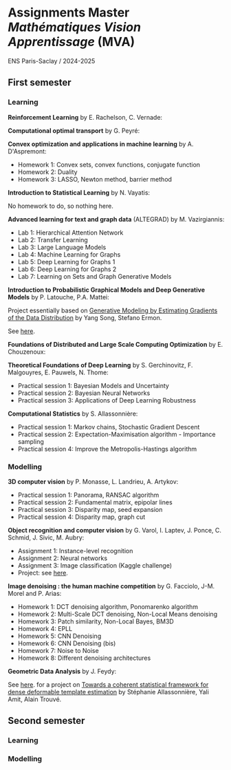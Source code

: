 # Assignments Master *Mathématiques Vision Apprentissage* (MVA)

ENS Paris-Saclay / 2024-2025

## First semester

### Learning

**Reinforcement Learning** by E. Rachelson, C. Vernade:

**Computational optimal transport** by G. Peyré:

**Convex optimization and applications in machine learning** by A. D'Aspremont:
* Homework 1: Convex sets, convex functions, conjugate function
* Homework 2: Duality
* Homework 3: LASSO, Newton method, barrier method

**Introduction to Statistical Learning** by N. Vayatis:

No homework to do, so nothing here.

**Advanced learning for text and graph data** (ALTEGRAD) by  M. Vazirgiannis:
* Lab 1: Hierarchical Attention Network
* Lab 2: Transfer Learning
* Lab 3: Large Language Models
* Lab 4: Machine Learning for Graphs
* Lab 5: Deep Learning for Graphs 1
* Lab 6: Deep Learning for Graphs 2
* Lab 7:  Learning on Sets and Graph Generative Models

**Introduction to Probabilistic Graphical Models and Deep Generative Models** by P. Latouche, P.A. Mattei:

Project essentially based on [Generative Modeling by Estimating Gradients of the Data Distribution](https://arxiv.org/abs/1907.05600) by Yang Song, Stefano Ermon.

See [here](https://github.com/lucas-versini/Denoising-score-matching-for-diffusion-models/tree/main).

**Foundations of Distributed and Large Scale Computing Optimization** by E. Chouzenoux:

**Theoretical Foundations of Deep Learning** by S. Gerchinovitz, F. Malgouyres, E. Pauwels, N. Thome:
* Practical session 1: Bayesian Models and Uncertainty
* Practical session 2: Bayesian Neural Networks
* Practical session 3: Applications of Deep Learning Robustness

**Computational Statistics** by S. Allassonnière:
* Practical session 1: Markov chains, Stochastic Gradient Descent
* Practical session 2: Expectation-Maximisation algorithm - Importance sampling
* Practical session 4: Improve the Metropolis-Hastings algorithm

### Modelling

**3D computer vision** by P. Monasse, L. Landrieu, A. Artykov:
* Practical session 1: Panorama, RANSAC algorithm
* Practical session 2: Fundamental matrix, epipolar lines
* Practical session 3: Disparity map, seed expansion
* Practical session 4: Disparity map, graph cut

**Object recognition and computer vision** by G. Varol, I. Laptev, J. Ponce, C. Schmid, J. Sivic, M. Aubry:
* Assignment 1: Instance-level recognition
* Assignment 2: Neural networks
* Assignment 3: Image classification (Kaggle challenge)
* Project: see [here](https://github.com/lucas-versini/RecVis).

**Image denoising : the human machine competition** by G. Facciolo, J-M. Morel and P. Arias:
* Homework 1: DCT denoising algorithm, Ponomarenko algorithm
* Homework 2: Multi-Scale DCT denoising, Non-Local Means denoising
* Homework 3: Patch similarity, Non-Local Bayes, BM3D
* Homework 4: EPLL
* Homework 5: CNN Denoising
* Homework 6: CNN Denoising (bis)
* Homework 7: Noise to Noise
* Homework 8: Different denoising architectures

**Geometric Data Analysis** by J. Feydy:

See [here](https://github.com/lucas-versini/GDA). for a project on [Towards a coherent statistical framework for dense deformable template estimation](https://scholar.google.fr/citations?view_op=view_citation&hl=fr&user=9ubMya8AAAAJ&citation_for_view=9ubMya8AAAAJ:u5HHmVD_uO8C) by Stéphanie Allassonnière, Yali Amit, Alain Trouvé.

## Second semester

### Learning

### Modelling

